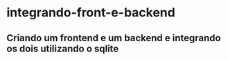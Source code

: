 # integrando-front-e-backend

## Criando um frontend e um backend e integrando os dois utilizando o sqlite
